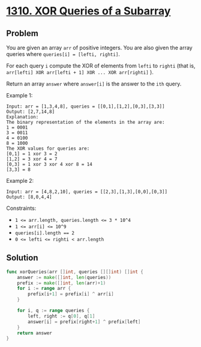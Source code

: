 # [1310. XOR Queries of a Subarray](https://leetcode.com/problems/xor-queries-of-a-subarray/)

## Problem

You are given an array `arr` of positive integers. You are also given the array queries where `queries[i] = [lefti, righti]`.

For each query `i` compute the XOR of elements from `lefti` to `righti` (that is, `arr[lefti] XOR arr[lefti + 1] XOR ... XOR arr[righti]` ).

Return an array `answer` where `answer[i]` is the answer to the `ith` query.

Example 1:

```
Input: arr = [1,3,4,8], queries = [[0,1],[1,2],[0,3],[3,3]]
Output: [2,7,14,8] 
Explanation: 
The binary representation of the elements in the array are:
1 = 0001 
3 = 0011 
4 = 0100 
8 = 1000 
The XOR values for queries are:
[0,1] = 1 xor 3 = 2 
[1,2] = 3 xor 4 = 7 
[0,3] = 1 xor 3 xor 4 xor 8 = 14 
[3,3] = 8
```

Example 2:

```
Input: arr = [4,8,2,10], queries = [[2,3],[1,3],[0,0],[0,3]]
Output: [8,0,4,4]
``` 

Constraints:

- `1 <= arr.length, queries.length <= 3 * 10^4`
- `1 <= arr[i] <= 10^9`
- `queries[i].length == 2`
- `0 <= lefti <= righti < arr.length`

## Solution

```go
func xorQueries(arr []int, queries [][]int) []int {
	answer := make([]int, len(queries))
	prefix := make([]int, len(arr)+1)
	for i := range arr {
		prefix[i+1] = prefix[i] ^ arr[i]
	}

	for i, q := range queries {
		left, right := q[0], q[1]
		answer[i] = prefix[right+1] ^ prefix[left]
	}
	return answer
}
```
